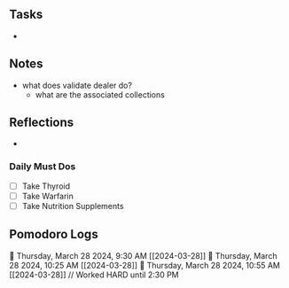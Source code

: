 ## Tasks

- 

## Notes

- what does  validate dealer do?
	- what are the associated collections

## Reflections

- 

### Daily Must Dos

- [ ] Take Thyroid
- [ ] Take Warfarin
- [ ] Take Nutrition Supplements

## Pomodoro Logs


🍅 Thursday, March 28 2024, 9:30 AM [[2024-03-28]]
🍅 Thursday, March 28 2024, 10:25 AM [[2024-03-28]]
🍅 Thursday, March 28 2024, 10:55 AM [[2024-03-28]]
// Worked HARD until 2:30 PM